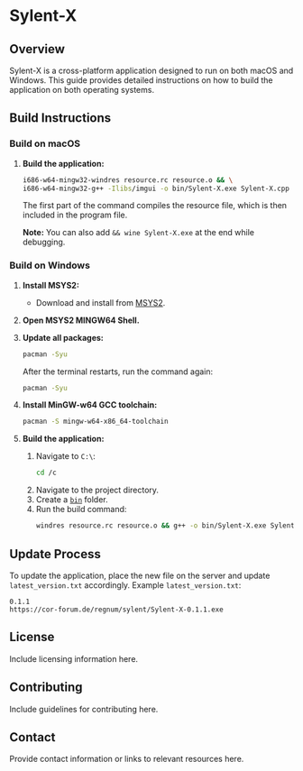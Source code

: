 # Sylent-X

## Overview

Sylent-X is a cross-platform application designed to run on both macOS and Windows. This guide provides detailed instructions on how to build the application on both operating systems.

## Build Instructions

### Build on macOS

1. **Build the application:**
    ```sh
    i686-w64-mingw32-windres resource.rc resource.o && \
    i686-w64-mingw32-g++ -Ilibs/imgui -o bin/Sylent-X.exe Sylent-X.cpp libs/imgui/imgui.cpp libs/imgui/imgui_draw.cpp libs/imgui/imgui_widgets.cpp libs/imgui/imgui_tables.cpp resource.o -Iincludes -mwindows -lurlmon -lwininet -ld3d9 -ldwmapi -static && wine bin/Sylent-X.exe
    ```

    The first part of the command compiles the resource file, which is then included in the program file.

    **Note:** You can also add `&& wine Sylent-X.exe` at the end while debugging.

### Build on Windows

1. **Install MSYS2:**
    - Download and install from [MSYS2](https://www.msys2.org/).

2. **Open MSYS2 MINGW64 Shell.**

3. **Update all packages:**
    ```sh
    pacman -Syu
    ```
    After the terminal restarts, run the command again:
    ```sh
    pacman -Syu
    ```

4. **Install MinGW-w64 GCC toolchain:**
    ```sh
    pacman -S mingw-w64-x86_64-toolchain
    ```

5. **Build the application:**
    1. Navigate to `C:\`:
        ```sh
        cd /c
        ```
    2. Navigate to the project directory.
    3. Create a [`bin`](command:_github.copilot.openRelativePath?%5B%7B%22scheme%22%3A%22file%22%2C%22authority%22%3A%22%22%2C%22path%22%3A%22%2FUsers%2Fjoshua2504%2FProjekte%2FSylent-X%2Fbin%22%2C%22query%22%3A%22%22%2C%22fragment%22%3A%22%22%7D%2C%222b759d69-5410-4d40-a098-c12a87cc9835%22%5D "/Users/joshua2504/Projekte/Sylent-X/bin") folder.
    4. Run the build command:
        ```sh
        windres resource.rc resource.o && g++ -o bin/Sylent-X.exe Sylent-X.cpp libs/imgui/imgui.cpp libs/imgui/imgui_draw.cpp libs/imgui/imgui_widgets.cpp libs/imgui/imgui_tables.cpp resource.o -Iincludes -mwindows -lurlmon -lwininet -ld3d9 -ldwmapi -static
        ```

## Update Process

To update the application, place the new file on the server and update `latest_version.txt` accordingly. Example `latest_version.txt`:

```
0.1.1
https://cor-forum.de/regnum/sylent/Sylent-X-0.1.1.exe
```

## License

Include licensing information here.

## Contributing

Include guidelines for contributing here.

## Contact

Provide contact information or links to relevant resources here.